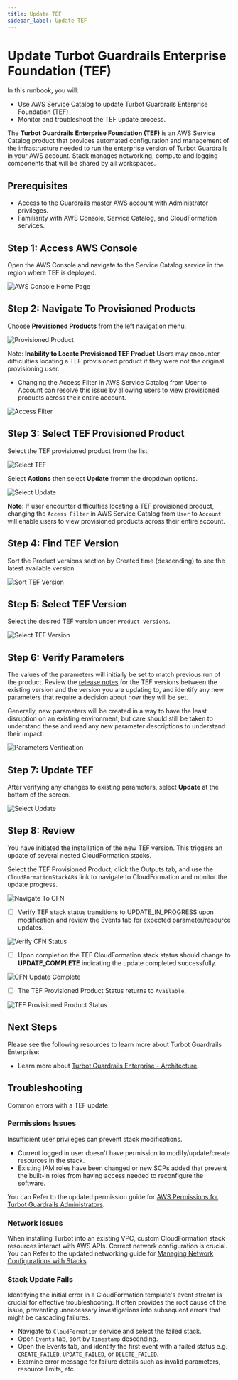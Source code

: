 ```yaml
---
title: Update TEF
sidebar_label: Update TEF
---
```


# Update Turbot Guardrails Enterprise Foundation (TEF)

In this runbook, you will:
- Use AWS Service Catalog to update Turbot Guardrails Enterprise Foundation (TEF)
- Monitor and troubleshoot the TEF update process.

The **Turbot Guardrails Enterprise Foundation (TEF)** is an AWS Service Catalog product that provides automated configuration and management of the infrastructure needed to run the enterprise version of Turbot Guardrails in your AWS account. Stack manages networking, compute and logging components that will be shared by all workspaces.

## Prerequisites

- Access to the Guardrails master AWS account with Administrator privileges.
- Familiarity with AWS Console, Service Catalog, and CloudFormation services.

## Step 1: Access AWS Console

Open the AWS Console and navigate to the Service Catalog service in the region where TEF is deployed.

![AWS Console Home Page](/images/docs/guardrails/runbooks/enterprise-install/update-tef/tef-update-aws-console.png)

## Step 2: Navigate To Provisioned Products

Choose **Provisioned Products** from the left navigation menu.

![Provisioned Product](/images/docs/guardrails/runbooks/enterprise-install/update-tef/tef-update-service-catalog.png)

Note: **Inability to Locate Provisioned TEF Product**
Users may encounter difficulties locating a TEF provisioned product if they were not the original provisioning user.
- Changing the Access Filter in AWS Service Catalog from User to Account can resolve this issue by allowing users to view provisioned products across their entire account.

![Access Filter](/images/docs/guardrails/runbooks/enterprise-install/update-tef/ted-update-access-filter.png)

## Step 3: Select TEF Provisioned Product

Select the TEF provisioned product from the list.

![Select TEF](/images/docs/guardrails/runbooks/enterprise-install/update-tef/tef-update-select-tef.png)

Select **Actions** then select **Update** fromm the dropdown options.

![Select Update](/images/docs/guardrails/runbooks/enterprise-install/update-tef/tef-update-actions-update.png)

**Note**:
If user encounter difficulties locating a TEF provisioned product, changing the `Access Filter` in AWS Service Catalog from `User` to `Account` will enable users to view provisioned products across their entire account.

## Step 4: Find TEF Version

Sort the Product versions section by Created time (descending) to see the latest available version.

![Sort TEF Version](/images/docs/guardrails/runbooks/enterprise-install/update-tef/tef-update-version-sorting.png)


## Step 5: Select TEF Version

Select the desired TEF version under `Product Versions`.

![Select TEF Version](/images/docs/guardrails/runbooks/enterprise-install/update-tef/tef-update-select-version.png)

## Step 6: Verify Parameters

The values of the parameters will initially be set to match previous run of the product. Review the [release notes](https://turbot.com/guardrails/changelog?tag=tef) for the TEF versions between the existing version and the version you are updating to, and identify any new parameters that require a decision about how they will be set.

Generally, new parameters will be created in a way to have the least disruption on an existing environment, but care should still be taken to understand these and read any new parameter descriptions to understand their impact.

![Parameters Verification](/images/docs/guardrails/runbooks/enterprise-install/update-tef/tef-update-verify-parameters.png)

## Step 7: Update TEF

After verifying any changes to existing parameters, select **Update** at the bottom of the screen.

![Select Update](/images/docs/guardrails/runbooks/enterprise-install/update-tef/tef-update-select-update.png)

## Step 8: Review

You have initiated the installation of the new TEF version. This triggers an update of several nested CloudFormation stacks.

Select the TEF Provisioned Product, click the Outputs tab, and use the `CloudFormationStackARN` link to navigate to CloudFormation and monitor the update progress.

![Navigate To CFN](/images/docs/guardrails/runbooks/enterprise-install/update-tef/tef-update-navigate-cfn.png)

- [ ] Verify TEF stack status transitions to UPDATE_IN_PROGRESS upon modification and review the Events tab for expected parameter/resource updates.

![Verify CFN Status](/images/docs/guardrails/runbooks/enterprise-install/update-tef/tef-update-cfn-stack-update.png)

- [ ] Upon completion the TEF CloudFormation stack status should change to **UPDATE_COMPLETE** indicating the update completed successfully.

![CFN Update Complete](/images/docs/guardrails/runbooks/enterprise-install/update-tef/tef-update-cfn-update-complete.png)

- [ ] The TEF Provisioned Product Status returns to `Available`.

![TEF Provisioned Product Status](/images/docs/guardrails/runbooks/enterprise-install/update-tef/tef-update-update-complete.png)

## Next Steps

Please see the following resources to learn more about Turbot Guardrails Enterprise:

- Learn more about [Turbot Guardrails Enterprise - Architecture](https://turbot.com/guardrails/docs/enterprise/architecture).

## Troubleshooting

Common errors with a TEF update:

### Permissions Issues

Insufficient user privileges can prevent stack modifications.

- Current logged in user doesn't have permission to modify/update/create resources in the stack.
- Existing IAM roles have been changed or new SCPs added that prevent the built-in roles from having access needed to reconfigure the software.

You can Refer to the updated permission guide for [AWS Permissions for Turbot Guardrails Administrators](https://turbot.com/guardrails/docs/enterprise/FAQ/admin-permissions#aws-permissions-for-turbot-guardrails-administrators).

### Network Issues
When installing Turbot into an existing VPC, custom CloudFormation stack resources interact with AWS APIs. Correct network configuration is crucial. You can Refer to the updated networking guide for [Managing Network Configurations with Stacks](https://turbot.com/guardrails/docs/enterprise/installation/pre-installation#custom-network-pre-install-checklist).

### Stack Update Fails

Identifying the initial error in a CloudFormation template's event stream is crucial for effective troubleshooting. It often provides the root cause of the issue, preventing unnecessary investigations into subsequent errors that might be cascading failures.

- Navigate to `CloudFormation` service and select the failed stack.
- Open `Events` tab, sort by `Timestamp` descending.
- Open the Events tab, and identify the first event with a failed status e.g. `CREATE_FAILED`, `UPDATE_FAILED`, or `DELETE_FAILED`.
- Examine error message for failure details such as invalid parameters, resource limits, etc.